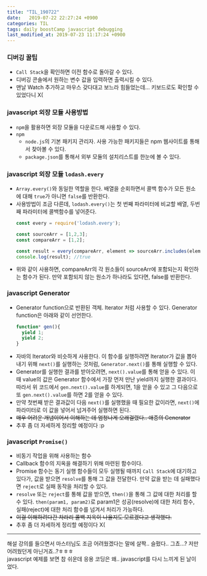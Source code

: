 ```yaml
---
title: "TIL_190722"
date:   2019-07-22 22:27:24 +0900
categories: TIL
tags: daily boostCamp javascript debugging
last_modified_at: 2019-07-23 11:17:24 +0900
---
```


### 디버깅 꿀팁
- `Call Stack`을 확인하면 이전 함수로 돌아갈 수 있다. 
- 디버깅 콘솔에서 원하는 변수 값을 입력하면 출력시킬 수 있다. 
- 맨날 Watch 추가하고 마우스 갖다대고 보느라 힘들었는데... 키보드로도 확인할 수 있었다니 X(

### javascript 외장 모듈 사용방법
- `npm`을 활용하면 외장 모듈을 다운로드해 사용할 수 있다. 
- `npm`
	+ `node.js`의 기본 패키지 관리자. 사용 가능한 패키지들은 npm 웹사이트를 통해서 찾아볼 수 있다. 
	+ `package.json`를 통해서 외부 모듈의 설치리스트를 한눈에 볼 수 있다. 
	
### javascript 외장 모듈 `lodash.every`
- `Array.every()`와 동일한 역할을 한다. 배열을 순회하면서 콜백 함수가 모든 원소에 대해 `true`가 아니면 `false`를 반환한다. 
- 사용방법이 조금 다른데, `lodash.every()`는 첫 번째 파라미터에 비교할 배열, 두번째 파라미터에 콜백함수를 넣어준다.
  ```javascript
  const every = require('lodash.every');

  const sourceArr = [1,2,3];
  const compareArr = [1,2];

  const result = every(compareArr, element => sourceArr.includes(element));
  console.log(result); //true
  ```
- 위와 같이 사용하면, compareArr의 각 원소들이 sourceArr에 포함되는지 확인하는 함수가 된다. 
  만약 포함되지 않는 원소가 하나라도 있다면, false를 반환한다. 

### javascript Generator
- Generator function으로 반환된 객체. Iterator 처럼 사용할 수 있다. Generator function은 아래와 같이 선언한다. 
  ```javascript
  function* gen(){
  	yield 1;
  	yield 2;
  }
  ```
- 자바의 Iterator와 비슷하게 사용한다. 이 함수를 실행하려면 Iterator가 값을 뽑아내기 위해 `next()`를 실행하는 것처럼, `Generator.next()`를 통해 실행할 수 있다. 
- Generator를 실행한 결과를 받아오려면, `next().value`를 통해 얻을 수 있다. 이 때 value의 값은 Generator 함수에서 가장 먼저 만난 yield까지 실행한 결과이다.  
  따라서 위 코드에서 `gen.next().value`를 하게되면, 1을 얻을 수 있고 그 다음으로 또 `gen.next().value`를 하면 2를 얻을 수 있다. 
- 만약 첫번째 받은 결과값이 다음 `next()`를 실행했을 때 필요한 값이라면, `next()`에 파라미터로 이 값을 넣어서 넘겨주어 실행하면 된다. 
- ~~매우 어려운 개념이어서 이해하는 데 엄청나게 오래걸렸다.. 애증의 Generator~~
- 추후 좀 더 자세하게 정리할 예정이다 :p

### javascript `Promise()`
- 비동기 작업을 위해 사용하는 함수
- Callback 함수의 지옥을 해결하기 위해 마련된 함수이다. 
- Promise 함수는 동기 실행 함수들이 모두 실행될 때까지 `Call Stack`에 대기하고 있다가, 값을 받으면 `resolve`를 통해 그 값을 전달한다. 만약 값을 받는 데 실패했다면 `reject`로 실패 동작을 처리할 수 있다. 
- `resolve` 또는 `reject`를 통해 값을 받으면, `then()`을 통해 그 값에 대한 처리를 할 수 있다. `then(param1, param2)`로 param1은 성공(resolve)에 대한 처리 함수, 실패(reject)에 대한 처리 함수를 넘겨서 처리가 가능하다.
- ~~이걸 이해하려다간 차라리 콜백 지옥이 나을지도 모르겠다고 생각했다.~~
- 추후 좀 더 자세하게 정리할 예정이다 X(

___

해설 강의를 들으면서 마스터님도 조금 어려웠겠다는 말에 살짝.. 슬펐다.. 그쵸...? 저만 어려웠던게 아닌거죠..?ㅎㅎㅎ  
javascript 예제를 보면 참 쉬운데 응용 코딩은 왜.. javascript를 다시 느끼게 된 날이었다.  